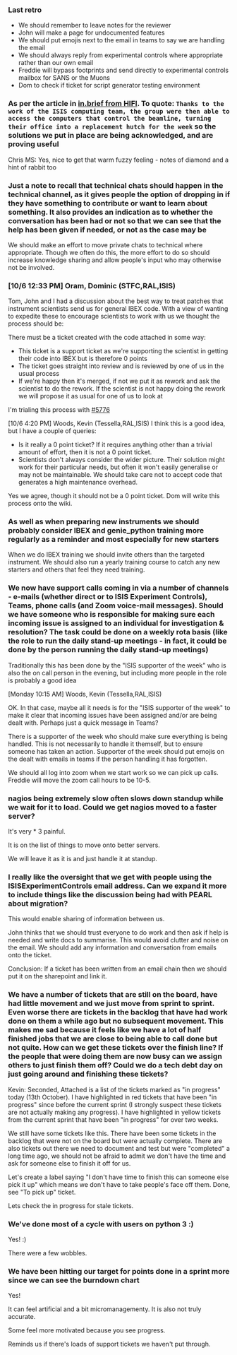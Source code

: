 ### Last retro

- We should remember to leave notes for the reviewer
- John will make a page for undocumented features
- We should put emojis next to the email in teams to say we are handling the email
- We should always reply from experimental controls where appropriate rather than our own email
- Freddie will bypass footprints and send directly to experimental controls mailbox for SANS or the Muons
- Dom to check if ticket for script generator testing environment

### As per the article in [in.brief from HIFI](https://staff.stfc.ac.uk/prog/news/Pages/ISIS-20200930.aspx). To quote: `Thanks to the work of the ISIS computing team, the group were then able to access the computers that control the beamline, turning their office into a replacement hutch for the week` so the solutions we put in place are being acknowledged, and are proving useful

Chris MS: Yes, nice to get that warm fuzzy feeling - notes of diamond and a hint of rabbit too

### Just a note to recall that technical chats should happen in the technical channel, as it gives people the option of dropping in if they have something to contribute or want to learn about something. It also provides an indication as to whether the conversation has been had or not so that we can see that the help has been given if needed, or not as the case may be

We should make an effort to move private chats to technical where appropriate. Though we often do this, the more effort to do so should increase knowledge sharing and allow people's input who may otherwise not be involved.

### [10/6 12:33 PM] Oram, Dominic (STFC,RAL,ISIS)

Tom, John and I had a discussion about the best way to treat patches that instrument scientists send us for general IBEX code. With a view of wanting to expedite these to encourage scientists to work with us we thought the process should be:

There must be a ticket created with the code attached in some way:

- This ticket is a support ticket as we're supporting the scientist in getting their code into IBEX but is therefore 0 points
- The ticket goes straight into review and is reviewed by one of us in the usual process
- If we're happy then it's merged, if not we put it as rework and ask the scientist to do the rework. If the scientist is not happy doing the rework we will propose it as usual for one of us to look at

I'm trialing this process with [#5776](https://github.com/ISISComputingGroup/IBEX/issues/5776)

[10/6 4:20 PM] Woods, Kevin (Tessella,RAL,ISIS)
I think this is a good idea, but I have a couple of queries:

- Is it really a 0 point ticket?  If it requires anything other than a trivial amount of effort, then it is not a 0 point ticket.
- Scientists don't always consider the wider picture.  Their solution might work for their particular needs, but often it won't easily generalise or may not be maintainable.  We should take care not to accept code that generates a high maintenance overhead.

Yes we agree, though it should not be a 0 point ticket.
Dom will write this process onto the wiki.

### As well as when preparing new instruments we should probably consider IBEX and genie_python training more regularly as a reminder and most especially for new starters

When we do IBEX training we should invite others than the targeted instrument. We should also run a yearly training course to catch any new starters and others that feel they need training.

### We now have support calls coming in via a number of channels - e-mails (whether direct or to ISIS Experiment Controls), Teams, phone calls (and Zoom voice-mail messages).  Should we have someone who is responsible for making sure each incoming issue is assigned to an individual for investigation & resolution?  The task could be done on a weekly rota basis (like the role to run the daily stand-up meetings - in fact, it could be done by the person running the daily stand-up meetings)

Traditionally this has been done by the "ISIS supporter of the week" who is also the on call person in the evening, but including more people in the role is probably a good idea

[Monday 10:15 AM] Woods, Kevin (Tessella,RAL,ISIS)

OK.  In that case, maybe all it needs is for the "ISIS supporter of the week" to make it clear that incoming issues have been assigned and/or are being dealt with.  Perhaps just a quick message in Teams?

There is a supporter of the week who should make sure everything is being handled. This is not necessarily to handle it themself, but to ensure someone has taken an action. Supporter of the week should put emojis on the dealt with emails in teams if the person handling it has forgotten.

We should all log into zoom when we start work so we can pick up calls. Freddie will move the zoom call hours to be 10-5.

### nagios being extremely slow often slows down standup while we wait for it to load. Could we get nagios moved to a faster server?

It's very * 3 painful.

It is on the list of things to move onto better servers.

We will leave it as it is and just handle it at standup.

### I really like the oversight that we get with people using the ISISExperimentControls email address. Can we expand it more to include things like the discussion being had with PEARL about migration?

This would enable sharing of information between us.

John thinks that we should trust everyone to do work and then ask if help is needed and write docs to summarise. This would avoid clutter and noise on the email. We should add any information and conversation from emails onto the ticket.

Conclusion: If a ticket has been written from an email chain then we should put it on the sharepoint and link it.

### We have a number of tickets that are still on the board, have had little movement and we just move from sprint to sprint. Even worse there are tickets in the backlog that have had work done on them a while ago but no subsequent movement. This makes me sad because it feels like we have a lot of half finished jobs that we are close to being able to call done but not quite. How can we get these tickets over the finish line? If the people that were doing them are now busy can we assign others to just finish them off? Could we do a tech debt day on just going around and finishing these tickets?

Kevin: Seconded, Attached is a list of the tickets marked as "in progress" today (13th October).  I have highlighted in red tickets that have been "in progress" since before the current sprint (I strongly suspect these tickets are not actually making any progress).  I have highlighted in yellow tickets  from the current sprint that have been "in progress" for over two weeks.

We still have some tickets like this. There have been some tickets in the backlog that were not on the board but were actually complete. There are also tickets out there we need to document and test but were "completed" a long time ago, we should not be afraid to admit we don't have the time and ask for someone else to finish it off for us.

Let's create a label saying "I don't have time to finish this can someone else pick it up" which means we don't have to take people's face off them. Done, see "To pick up" ticket.

Lets check the in progress for stale tickets.

### We've done most of a cycle with users on python 3 :)

Yes! :)

There were a few wobbles.

### We have been hitting our target for points done in a sprint more since we can see the burndown chart

Yes!

It can feel artificial and a bit micromanagementy. It is also not truly accurate.

Some feel more motivated because you see progress.

Reminds us if there's loads of support tickets we haven't put through.
